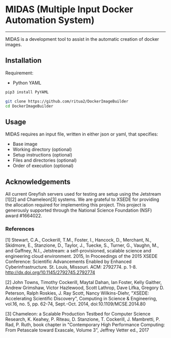 # MIDAS (Multiple Input Docker Automation System)

-------

MIDAS is a development tool to assist in the automatic creation of docker images.


## Installation

Requirement:
* Python YAML

```bash
pip3 install PyYAML

git clone https://github.com/ritua2/DockerImageBuilder
cd DockerImageBuilder
```



## Usage

MIDAS requires an input file, written in either json or yaml, that specifies:

* Base image
* Working directory (optional)
* Setup instructions (optional)
* Files and directories (optional)
* Order of execution (optional)



## Acknowledgements

All current Greyfish servers used for testing are setup using the Jetstream \[1\]\[2\] and Chameleon\[3\] systems. We are grateful to XSEDE for providing the allocation required for implementing this project. This project is generously supported through the National Science Foundation (NSF) award \#1664022.  


### References

\[1\] Stewart, C.A., Cockerill, T.M., Foster, I., Hancock, D., Merchant, N., Skidmore, E., Stanzione, D., Taylor, J., Tuecke, S., Turner, G., Vaughn, M., and Gaffney, N.I., Jetstream: a self-provisioned, scalable science and engineering cloud environment. 2015, In Proceedings of the 2015 XSEDE Conference: Scientific Advancements Enabled by Enhanced Cyberinfrastructure. St. Louis, Missouri.  ACM: 2792774.  p. 1-8. http://dx.doi.org/10.1145/2792745.2792774 


\[2\] John Towns, Timothy Cockerill, Maytal Dahan, Ian Foster, Kelly Gaither, Andrew Grimshaw, Victor Hazlewood, Scott Lathrop, Dave Lifka, Gregory D. Peterson, Ralph Roskies, J. Ray Scott, Nancy Wilkins-Diehr, "XSEDE: Accelerating Scientific Discovery", Computing in Science & Engineering, vol.16, no. 5, pp. 62-74, Sept.-Oct. 2014, doi:10.1109/MCSE.2014.80


\[3\] Chameleon: a Scalable Production Testbed for Computer Science Research, K. Keahey, P. Riteau, D. Stanzione, T. Cockerill, J. Mambretti, P. Rad, P. Ruth,	book chapter in "Contemporary High Performance Computing: From Petascale toward Exascale, Volume 3",  Jeffrey Vetter ed., 2017 

